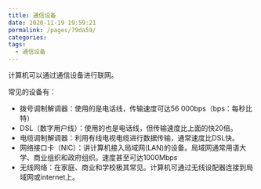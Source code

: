 ```yaml
---
title: 通信设备
date: 2020-11-19 19:59:21
permalink: /pages/79da59/
categories:
tags:
  - 通信设备
---
```




计算机可以通过通信设备进行联网。



常见的设备有：

- 拨号调制解调器：使用的是电话线，传输速度可达56 000bps（bps：每秒比特）
- DSL（数字用户线）：使用的也是电话线，但传输速度比上面的快20倍。
- 电缆调制解调器：利用有线电视电缆进行数据传输，通常速度比DSL快。
- 网络接口卡（NIC）：讲计算机接入局域网(LAN)的设备。局域网通常用语大学、商业组织和政府组织。速度甚至可达1000Mbps
- 无线网络：在家庭、商业和学校极其常见。计算机可通过无线设配器连接到局域网或internet上。

